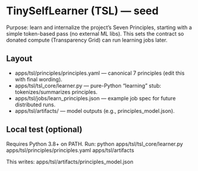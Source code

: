 ﻿# TinySelfLearner (TSL) — seed

Purpose: learn and internalize the project’s Seven Principles, starting with a simple
token-based pass (no external ML libs). This sets the contract so donated compute
(Transparency Grid) can run learning jobs later.

## Layout
- apps/tsl/principles/principles.yaml — canonical 7 principles (edit this with final wording).
- apps/tsl/tsl_core/learner.py — pure-Python “learning” stub: tokenizes/summarizes principles.
- apps/tsl/jobs/learn_principles.json — example job spec for future distributed runs.
- apps/tsl/artifacts/ — model outputs (e.g., principles_model.json).

## Local test (optional)
Requires Python 3.8+ on PATH.
Run:
python apps/tsl/tsl_core/learner.py apps/tsl/principles/principles.yaml apps/tsl/artifacts

This writes: apps/tsl/artifacts/principles_model.json
